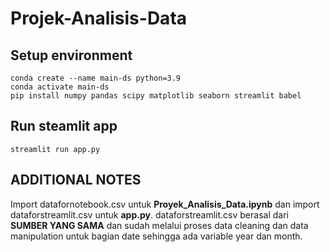 # Projek-Analisis-Data

## Setup environment
```
conda create --name main-ds python=3.9
conda activate main-ds
pip install numpy pandas scipy matplotlib seaborn streamlit babel
```

## Run steamlit app
```
streamlit run app.py
```

## ADDITIONAL NOTES
Import datafornotebook.csv untuk **Proyek_Analisis_Data.ipynb** dan import dataforstreamlit.csv untuk **app.py**.
dataforstreamlit.csv berasal dari **SUMBER YANG SAMA** dan sudah melalui proses data cleaning dan data manipulation untuk bagian date sehingga ada variable year dan month.

